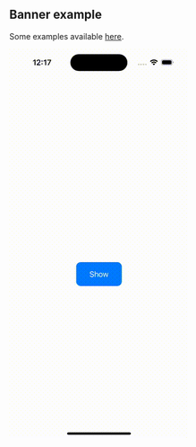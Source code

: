 ## Banner example

Some examples available [here](https://github.com/PacktPublishing/SwiftUI-Cookbook-2nd-Edition/blob/main/Chapter08-Animating-with-SwiftUI).

<img src="preview.gif">
